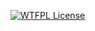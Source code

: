 [![WTFPL License](http://www.wtfpl.net/wp-content/uploads/2012/12/wtfpl-badge-3.png)](http://www.wtfpl.net/)
